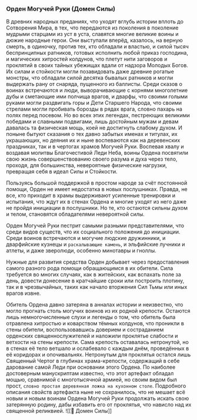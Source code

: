###  Орден Могучей Руки (Домен Силы)

В древних народных преданиях, что уходят вглубь истории вплоть до Сотворения Мира, в тех, что передаются из поколения в поколение мудрыми старцами из уст в уста, славятся многие великие воины и дюжие народные герои. Они выступали вперёд, казалось, на верную смерть, в одиночку, против тех, кто обладали и властью, и силой тысяч беспринципных ратников, готовых исполнить любой приказ господина, и магических хитростей колдунов, что плетут нити заговоров и проклятий в своих тайных убежищах вдали от надзора Молодых Богов. Их силам и стойкости могли позавидовать даже древние рогатые монстры, что обладали силой десятка бывалых ратников и могли выдержать рану от снаряда, пущенного из баллисты. Среди сказов о воинах встречаются и люди, выворачивающие с корнями многолетние дубы и сметающие ими полчища врагов, и дварфы, что своими голыми руками могли раздвигать горы и Дети Старшего Народа, что своими стрелами могли пробивать борозды в рядах врага, словно пахарь на полях перед посевом. Но во всех этих легендах, пестреющих великими победами и славными подвигами, лишь достойным мужам и девам давалась та физическая мощь, коей не достигнуть слабому духом. И поныне бытуют сказания о тех давно забытых именах и титулах, их украшающих, но деяния их и ныне воспеваются как на деревенских праздниках, так и в чертогах храмов Могучей Руки. Воспевая хвалу и воздавая молитвы Благочестивой Леди Неба, воины Ордена посвятили свою жизнь совершенствованию своего разума и духа через тело, проходя, для большинства, невероятные физические нагрузки, превращая себя в идеал Силы и Стойкости.

Пользуясь большой поддержкой в простом народе за счёт постоянной помощи, Орден не имеет недостатка в новых послушниках. Правда, не все, кто приходит в храмы выдерживают усиленные тренировки и испытания, что ждут их в стенах Ордена и многие уходят из него даже не пройдя инициации в послушники. Но те, кто остаются сильны духом и телом, становятся обладателями невероятной силы.

Орден Могучей Руки пестрит самыми разными представителями, что среди видов существ, что их социального положения до инициации. Среди воинов встречаются и могучие людские дружинники, и дварфийские кузнецы и `раскалывающие камень`, и эльфийские лучники и атлеты, и даже зверолюди, особенно минотавры и гноллы.

Нужные для развития средства Орден добывает через предоставления самого разного рода помощи обращающимся в их обители. Сила требуется во многих случаях, как в житейских, как вспахать поле за день, довести донесение в кратчайшие сроки или построить плотину, так и в чрезвычайных, таких как начало вторжения Сил Тьмы или иных врагов извне.

Обитель Ордена давно затеряна в анналах истории и неизвестно, что могло прогнать столь могучих воинов из их родной крепости. Остаются лишь немногочисленные слухи и легенды о том, что обитель была отравлена хитростью и коварством тёмных колдунов, что проникли в стены обители, воспользовавшись доверием и состраданием орденских священнослужителей и наложили проклятье слабости и ветхости на стены крепости. Сама крепость оставалась нетронутой, но в стенах её тело ветшало и ослабевало с каждым днём, проведённых в её коридорах и опочивальнях.
Нетронутым для проклятья остался лишь Священный Чертог в глубинах храма-крепости, содержащий в себе дарование самой Леди при основании этого Ордена. По наиболее достоверным манускриптам известно, что этот артефакт обладал мощью, сравнимой с многотысячной армией, но своим видом был прост, `словно простая деревянная ложка на кухонном столе`. Подробного описания свойств артефакта ныне не сохранилось, что не мешает всё новым и новым воинам Ордена Могучей Руки продолжать искать свою затерянную родину, дабы избавить его от проклятья, что нависло над их священной реликвией.
![[💪 Домен Силы]]